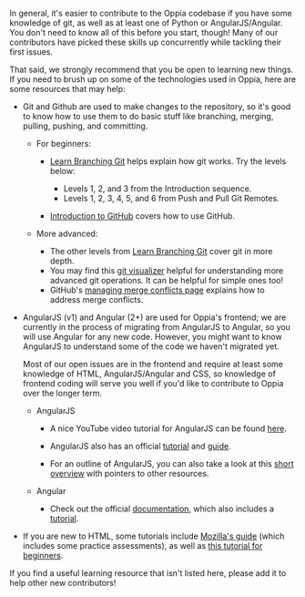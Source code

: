 In general, it's easier to contribute to the Oppia codebase if you have some knowledge of git, as well as at least one of Python or AngularJS/Angular. You don't need to know all of this before you start, though! Many of our contributors have picked these skills up concurrently while tackling their first issues.

That said, we strongly recommend that you be open to learning new things. If you need to brush up on some of the technologies used in Oppia, here are some resources that may help:

* Git and Github are used to make changes to the repository, so it's good to know how to use them to do basic stuff like branching, merging, pulling, pushing, and committing.

  * For beginners:

    * [Learn Branching Git](https://learngitbranching.js.org/) helps explain how git works. Try the levels below:

      * Levels 1, 2, and 3 from the Introduction sequence.
      * Levels 1, 2, 3, 4, 5, and 6 from Push and Pull Git Remotes.

    * [Introduction to GitHub](https://lab.github.com/courses/introduction-to-github) covers how to use GitHub.

  * More advanced:

    * The other levels from [Learn Branching Git](https://learngitbranching.js.org/) cover git in more depth.
    * You may find this [git visualizer](https://git-school.github.io/visualizing-git/) helpful for understanding more advanced git operations. It can be helpful for simple ones too!
    * GitHub's [managing merge conflicts page](https://lab.github.com/courses/managing-merge-conflicts) explains how to address merge conflicts.

* AngularJS (v1) and Angular (2+) are used for Oppia's frontend; we are currently in the process of migrating from AngularJS to Angular, so you will use Angular for any new code. However, you might want to know AngularJS to understand some of the code we haven't migrated yet.

  Most of our open issues are in the frontend and require at least some knowledge of HTML, AngularJS/Angular and CSS, so knowledge of frontend coding will serve you well if you'd like to contribute to Oppia over the longer term.

  * AngularJS

    * A nice YouTube video tutorial for AngularJS can be found [here](https://www.youtube.com/watch?v=nO1ROKMjPqI&list=PLvZkOAgBYrsS_ugyamsNpCgLSmtIXZGiz).

    * AngularJS also has an official [tutorial](https://docs.angularjs.org/tutorial/index) and [guide](https://docs.angularjs.org/guide).

    * For an outline of AngularJS, you can also take a look at this [short overview](https://egghead.io/articles/new-to-angularjs-start-learning-here) with pointers to other resources.

  * Angular

    * Check out the official [documentation](https://angular.io/docs), which also includes a [tutorial](https://angular.io/tutorial).

* If you are new to HTML, some tutorials include [Mozilla's guide](https://developer.mozilla.org/en-US/docs/Learn/HTML/Introduction_to_HTML) (which includes some practice assessments), as well as [this tutorial for beginners](http://htmldog.com/guides/html/beginner/).

If you find a useful learning resource that isn't listed here, please add it to help other new contributors!
